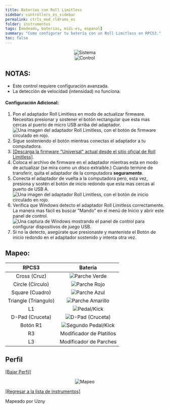 ```yaml
---
title: Baterías con Roll Limitless
sidebar: controllers_es_sidebar
permalink: ctrls_mod_rldrums_es
folder: instrumentos
tags: [modeado, baterias, midi-es, espanol]
summary: "Como configurar tu batería con un Roll Limitless en RPCS3."
toc: false
---
```


<div align="center"> <img src="https://rb3pc.milohax.org/images/instruments/plat/midi.png" alt="Sistema" title="Sistema"></div>

<div align="center"> <img src="https://rb3pc.milohax.org/images/instruments/cont/rolllimitlesscontroller.png" alt="Control" title="Control"></div>

## NOTAS:

* Este control requiere configuración avanzada.
* La detección de velocidad (intensidad) no funciona.

#### Configuración Adicional:
1. Pon el adaptador Roll Limitless en modo de actualizar firmware. Necesitas presionar y sostener el botón rectangular que esta mas cercas al puerto de micro USB arriba del adaptador.  
![Una imagen del adaptador Roll Limitless, con el botón de firmware circulado en rojo.](https://rb3pc.milohax.org/images/instruments/xtra/rolllimitless/fwbutton.png "Botón de firmware Roll Limitless")
2. Sigue sosteniendo el botón mientras conectas el adaptador a tu computadora.
3. [[Descarga la firmware "Universal" actual desde el sitio oficial de Roll Limitless]](https://rolllimitless.com/firmwares/).
4. Coloca el archivo de firmware en el adaptador mientras esta en modo de actualizar (se mira como un disco extraíble.) Cuando termine de transferir, quita el adaptador de la computadora **seguramente**.
5. Conecta el adaptador de vuelta a la computadora pero, esta vez, presiona y sostén el botón de inicio redondo que esta mas cercas al puerto de USB A.  
![Una imagen del adaptador Roll Limitless, con el botón de inicio circulado en rojo.](https://rb3pc.milohax.org/images/instruments/xtra/rolllimitless/startbutton.png "Botón de inicio Roll Limitless")
6. Verifica que Windows detecto el adaptador Roll Limitless correctamente. La manera mas fácil es buscar "Mando" en el menú de Inicio y abrir este panel de control.  
![Una captura de Windows mostrando el panel de control para configurar dispositivos de juego USB.](https://rb3pc.milohax.org/images/instruments/xtra/gen/joycpl_es.png "Configurar dispositivos de juego USB")
7. Si no la detecto, asegúrate que presionaste y manteniste el Botón de inicio redondo en el adaptador sostenido y intenta otra vez.

## Mapeo:

| **RPCS3** | **Batería** |
|:---------:|:---------------:|
| Cross (Cruz) | ![Parche Verde](https://rb3pc.milohax.org/images/btns/drms/rb/gp.png "Parche Verde") |
| Circle (Circulo) | ![Parche Rojo](https://rb3pc.milohax.org/images/btns/drms/rb/rp.png "Parche Rojo") |
| Square (Cuadro) | ![Parche Azul](https://rb3pc.milohax.org/images/btns/drms/rb/bp.png "Parche Azul") |
| Triangle (Triangulo) | ![Parche Amarillo](https://rb3pc.milohax.org/images/btns/drms/rb/yp.png "Parche Amarillo") |
| L1 | ![Pedal/Kick](https://rb3pc.milohax.org/images/btns/drms/rb/kp.png "Pedal/Kick") |
| D-Pad (Cruceta) | ![D-Pad (Cruceta)](https://rb3pc.milohax.org/images/btns/ctrls/xbox/dp.png "D-Pad (Cruceta)") |
| Botón R1 | ![Segundo Pedal/Kick](https://rb3pc.milohax.org/images/btns/drms/rb/kp.png "Segundo Pedal/Kick") |
| R3 | Modificador de Platillos |
| L3 | Modificador de Parches |

## Perfil

[[Bajar Perfil]](https://github.com/hmxmilohax/rb3-pc/raw/refs/heads/main/downloads/instrument-repo/Roll%20Limitless%20Drums.7z)

<div align="center"> <img src="https://rb3pc.milohax.org/images/instruments/maps/modrldrmsmapping.png" alt="Mapeo" title="Mapeo"></div>

[[Regresar a la lista de instrumentos]](https://rb3pc.milohax.org/ctrls_es#lista-de-instrumentos)

Mapeado por Uzny